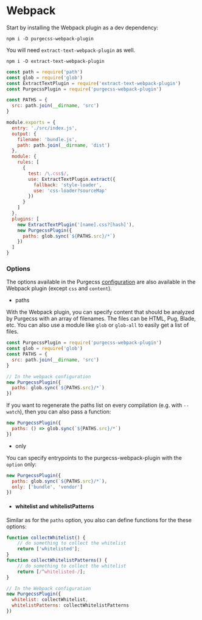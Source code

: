 # Webpack

Start by installing the Webpack plugin as a dev dependency:

```
npm i -D purgecss-webpack-plugin
```

You will need `extract-text-webpack-plugin` as well.

```
npm i -D extract-text-webpack-plugin
```

```js
const path = require('path')
const glob = require('glob')
const ExtractTextPlugin = require('extract-text-webpack-plugin')
const PurgecssPlugin = require('purgecss-webpack-plugin')

const PATHS = {
  src: path.join(__dirname, 'src')
}

module.exports = {
  entry: './src/index.js',
  output: {
    filename: 'bundle.js',
    path: path.join(__dirname, 'dist')
  },
  module: {
    rules: [
      {
        test: /\.css$/,
        use: ExtractTextPlugin.extract({
          fallback: 'style-loader',
          use: 'css-loader?sourceMap'
        })
      }
    ]
  },
  plugins: [
    new ExtractTextPlugin('[name].css?[hash]'),
    new PurgecssPlugin({
      paths: glob.sync(`${PATHS.src}/*`)
    })
  ]
}
```

### Options

The options available in the Purgecss [configuration](https://www.purgecss.com/configuration.html) are also available in the Webpack plugin (except `css` and `content`).

* paths

With the Webpack plugin, you can specify content that should be analyzed by Purgecss with an array of filenames. The files can be HTML, Pug, Blade, etc. You can also use a module like `glob` or `glob-all` to easily get a list of files.

```js
const PurgecssPlugin = require('purgecss-webpack-plugin')
const glob = require('glob')
const PATHS = {
  src: path.join(__dirname, 'src')
}

// In the webpack configuration
new PurgecssPlugin({
  paths: glob.sync(`${PATHS.src}/*`)
})
```

If you want to regenerate the paths list on every compilation (e.g. with `--watch`), then you can also pass a function:
```js
new PurgecssPlugin({
  paths: () => glob.sync(`${PATHS.src}/*`)
})
```

* only

You can specify entrypoints to the purgecss-webpack-plugin with the `option` only:

```js
new PurgecssPlugin({
  paths: glob.sync(`${PATHS.src}/*`),
  only: ['bundle', 'vendor']
})
```

* #### whitelist and whitelistPatterns

Similar as for the `paths` option, you also can define functions for the these options:

```js
function collectWhitelist() {
    // do something to collect the whitelist
    return ['whitelisted'];
}
function collectWhitelistPatterns() {
    // do something to collect the whitelist
    return [/^whitelisted-/];
}

// In the Webpack configuration
new PurgecssPlugin({
  whitelist: collectWhitelist,
  whitelistPatterns: collectWhitelistPatterns
})
```



